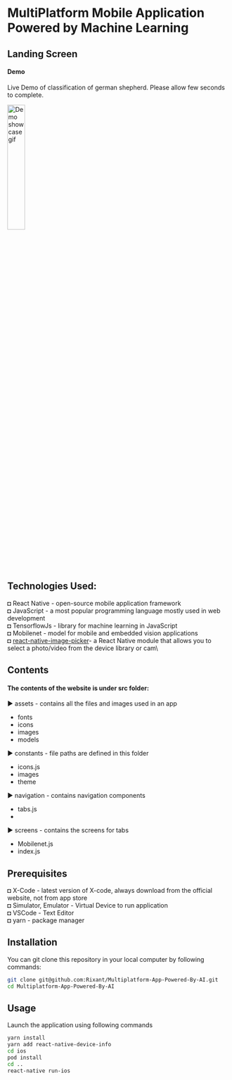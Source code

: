 # MultiPlatform Mobile Application Powered by Machine Learning

## Landing Screen

#### Demo
Live Demo of classification of german shepherd. Please allow few seconds to complete.
<p float="center">
    <img src="https://github.com/Rixant/Multiplatform-App-Powered-By-AI/blob/685c10c268b24f297d25a5c180c564261607f4b6/screenshots/2021-05-18%2000.59.17.gif" alt="Demo showcase gif" title="App Demo"  width="28%" height="27%"/> 
 </p>

## Technologies Used: 
◘ React Native - open-source mobile application framework\
◘ JavaScript - a most popular programming language mostly used in web development\
◘ TensorflowJs -  library for machine learning in JavaScript\
◘ Mobilenet - model for mobile and embedded vision applications \
◘ [react-native-image-picker](https://www.npmjs.com/package/react-native-image-picker)- a React Native module that allows you to select a photo/video from the device library or cam\



## Contents
#### The contents of the website is under src folder:

► assets - contains all the files and images used in an app
  - fonts
  - icons
  - images
  - models
  
► constants - file paths are defined in this folder
  - icons.js
  - images
  - theme
  
► navigation - contains navigation components
  - tabs.js
  -
► screens - contains the screens for tabs
  - Mobilenet.js
  - index.js

## Prerequisites
◘ X-Code - latest version of X-code, always download from the official website, not from app store\
◘ Simulator, Emulator - Virtual Device to run application\
◘ VSCode - Text Editor\
◘ yarn - package manager


## Installation
You can git clone this repository in your local computer by following commands:

```bash
git clone git@github.com:Rixant/Multiplatform-App-Powered-By-AI.git
cd Multiplatform-App-Powered-By-AI
```

## Usage
Launch the application using following commands

```bash
yarn install
yarn add react-native-device-info
cd ios
pod install
cd ..
react-native run-ios
```




